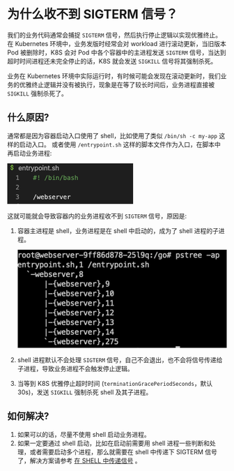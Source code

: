 # 为什么收不到 SIGTERM 信号？

我们的业务代码通常会捕捉 `SIGTERM` 信号，然后执行停止逻辑以实现优雅终止。在 Kubernetes 环境中，业务发版时经常会对 workload 进行滚动更新，当旧版本 Pod 被删除时，K8S 会对 Pod 中各个容器中的主进程发送 `SIGTERM` 信号，当达到超时时间进程还未完全停止的话，K8S 就会发送 `SIGKILL` 信号将其强制杀死。

业务在 Kubernetes 环境中实际运行时，有时候可能会发现在滚动更新时，我们业务的优雅终止逻辑并没有被执行，现象是在等了较长时间后，业务进程直接被 `SIGKILL` 强制杀死了。

## 什么原因?

通常都是因为容器启动入口使用了 shell，比如使用了类似 `/bin/sh -c my-app` 这样的启动入口。 或者使用 `/entrypoint.sh` 这样的脚本文件作为入口，在脚本中再启动业务进程:

![](entry-shell.png)

这就可能就会导致容器内的业务进程收不到 `SIGTERM` 信号，原因是:

1. 容器主进程是 shell，业务进程是在 shell 中启动的，成为了 shell 进程的子进程。

    ![](pstree.png)
2. shell 进程默认不会处理 `SIGTERM` 信号，自己不会退出，也不会将信号传递给子进程，导致业务进程不会触发停止逻辑。
3. 当等到 K8S 优雅停止超时时间 (`terminationGracePeriodSeconds`，默认 30s)，发送 `SIGKILL` 强制杀死 shell 及其子进程。


## 如何解决?

1. 如果可以的话，尽量不使用 shell 启动业务进程。
2. 如果一定要通过 shell 启动，比如在启动前需要用 shell 进程一些判断和处理，或者需要启动多个进程，那么就需要在 shell 中传递下 SIGTERM 信号了，解决方案请参考 [在 SHELL 中传递信号](propagating-signals-in-shell.md) 。